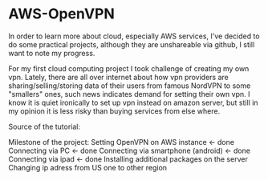 # AWS-OpenVPN

In order to learn more about cloud, especially AWS services, I've decided to do some practical projects, although they are unshareable via github, I still want to note my progress.

For my first cloud computing project I took challenge of creating my own vpn. Lately, there are all over internet about how vpn providers are sharing/selling/storing data of their users from famous NordVPN to some "smallers" ones, such news indicates demand for setting their own vpn. I know it is quiet ironically to set up vpn instead on amazon server, but still in my opinion it is less risky than buying services from else where.

Source of the tutorial:

Milestone of the project:
  Setting OpenVPN on AWS instance <- done
  Connecting via PC <- done
  Connecting via smartphone (android) <- done
  Connecting via ipad <- done
  Installing additional packages on the server
  Changing ip adress from US one to other region
